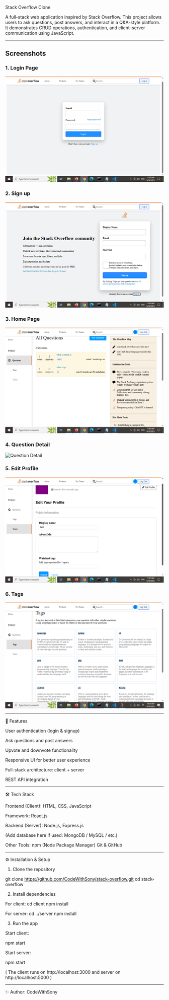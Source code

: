 
Stack Overflow Clone

A full-stack web application inspired by Stack Overflow.
This project allows users to ask questions, post answers, and interact in a Q&A-style platform. It demonstrates CRUD operations, authentication, and client–server communication using JavaScript.

---

## Screenshots  

### 1. Login Page  
![Login Page](./client/screenshots/login.png)  

### 2. Sign up 
![Sign Up](./client/screenshots/signup.png)

### 3. Home Page  
![Home Page](./client/screenshots/questions.png)  

### 4. Question Detail  
![Question Detail](./client/screenshots/qustionDetail.png)

### 5. Edit Profile  
![Edit Profile](./client/screenshots/editprofile.png)

### 6. Tags
![Tags](./client/screenshots/tags.png)

---

🚀 Features

User authentication (login & signup)

Ask questions and post answers

Upvote and downvote functionality

Responsive UI for better user experience

Full-stack architecture: client + server

REST API integration



---

🛠️ Tech Stack

Frontend (Client):
HTML, CSS, JavaScript

Framework:
React.js


Backend (Server):
Node.js, Express.js

(Add database here if used: MongoDB / MySQL / etc.)


Other Tools:
npm (Node Package Manager)
Git & GitHub



---

⚙️ Installation & Setup

1. Clone the repository

git clone https://github.com/CodeWithSony/stack-overflow.git
cd stack-overflow


2. Install dependencies

For client:
cd client
npm install

For server:
cd ../server
npm install



3. Run the app

Start client:

npm start

Start server:

npm start


( The client runs on http://localhost:3000 and server on http://localhost:5000 )



---


✨ Author: CodeWithSony
